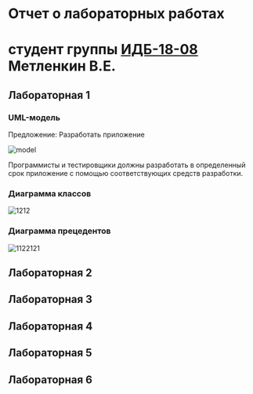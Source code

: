 # Отчет о лабораторных работах
# студент группы [ИДБ-18-08](https://github.com/stankin/design-2018/wiki/list-idb-15-xx) Метленкин В.Е.

## Лабораторная 1

### UML-модель
Предложение: Разработать приложение

![model](https://user-images.githubusercontent.com/29989272/133794294-6b85a666-16f9-4fd4-9b0f-fc8cf0fd5123.png)

Программисты и тестировщики должны разработать в определенный срок приложение с помощью соответствующих средств разработки.

### Диаграмма классов
![1212](https://user-images.githubusercontent.com/29989272/133796846-f7255255-1b04-4e3a-ac84-e978ec78225c.png)

### Диаграмма прецедентов
![1122121](https://user-images.githubusercontent.com/29989272/133798184-54806a6b-6486-4900-93bf-00e0ae1ae432.png)


## Лабораторная 2

## Лабораторная 3

## Лабораторная 4

## Лабораторная 5

## Лабораторная 6
